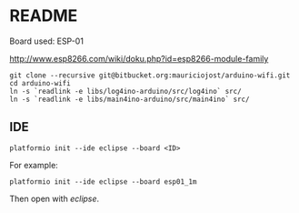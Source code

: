 # README

Board used: ESP-01

http://www.esp8266.com/wiki/doku.php?id=esp8266-module-family

```
git clone --recursive git@bitbucket.org:mauriciojost/arduino-wifi.git
cd arduino-wifi
ln -s `readlink -e libs/log4ino-arduino/src/log4ino` src/
ln -s `readlink -e libs/main4ino-arduino/src/main4ino` src/

```

## IDE

```
platformio init --ide eclipse --board <ID>
```

For example: 

```
platformio init --ide eclipse --board esp01_1m
```

Then open with _eclipse_.
